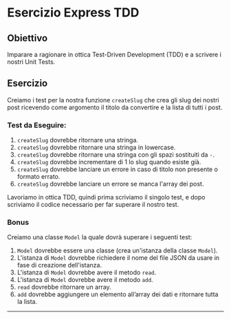 # Esercizio Express TDD

## Obiettivo
Imparare a ragionare in ottica Test-Driven Development (TDD) e a scrivere i nostri Unit Tests.

## Esercizio
Creiamo i test per la nostra funzione `createSlug` che crea gli slug dei nostri post ricevendo come argomento il titolo da convertire e la lista di tutti i post.

### Test da Eseguire:
1. `createSlug` dovrebbe ritornare una stringa.
2. `createSlug` dovrebbe ritornare una stringa in lowercase.
3. `createSlug` dovrebbe ritornare una stringa con gli spazi sostituiti da `-`.
4. `createSlug` dovrebbe incrementare di 1 lo slug quando esiste già.
5. `createSlug` dovrebbe lanciare un errore in caso di titolo non presente o formato errato.
6. `createSlug` dovrebbe lanciare un errore se manca l'array dei post.

Lavoriamo in ottica TDD, quindi prima scriviamo il singolo test, e dopo scriviamo il codice necessario per far superare il nostro test.

### Bonus
Creiamo una classe `Model` la quale dovrà superare i seguenti test:
1. `Model` dovrebbe essere una classe (crea un'istanza della classe `Model`).
2. L'istanza di `Model` dovrebbe richiedere il nome del file JSON da usare in fase di creazione dell'istanza.
3. L'istanza di `Model` dovrebbe avere il metodo `read`.
4. L'istanza di `Model` dovrebbe avere il metodo `add`.
5. `read` dovrebbe ritornare un array.
6. `add` dovrebbe aggiungere un elemento all’array dei dati e ritornare tutta la lista.

---